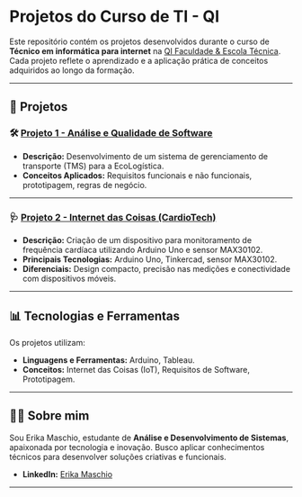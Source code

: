 # Projetos do Curso de TI - QI

Este repositório contém os projetos desenvolvidos durante o curso de **Técnico em informática para internet** na [QI Faculdade & Escola Técnica](https://www.qi.edu.br/). Cada projeto reflete o aprendizado e a aplicação prática de conceitos adquiridos ao longo da formação.

---

## 📂 Projetos

### 🛠️ [Projeto 1 - Análise e Qualidade de Software](./Projeto-final-Analise-e-qualidade-de-Software.pdf)
- **Descrição:** Desenvolvimento de um sistema de gerenciamento de transporte (TMS) para a EcoLogística.
- **Conceitos Aplicados:** Requisitos funcionais e não funcionais, prototipagem, regras de negócio.

---

### 🩺 [Projeto 2 - Internet das Coisas (CardioTech)](./Projeto-Internet-das-Coisas.pdf)
- **Descrição:** Criação de um dispositivo para monitoramento de frequência cardíaca utilizando Arduino Uno e sensor MAX30102.
- **Principais Tecnologias:** Arduino Uno, Tinkercad, sensor MAX30102.
- **Diferenciais:** Design compacto, precisão nas medições e conectividade com dispositivos móveis.

---

## 📊 Tecnologias e Ferramentas
Os projetos utilizam:
- **Linguagens e Ferramentas:** Arduino, Tableau.
- **Conceitos:** Internet das Coisas (IoT), Requisitos de Software, Prototipagem.

---

## 👩‍💻 Sobre mim
Sou Erika Maschio, estudante de **Análise e Desenvolvimento de Sistemas**, apaixonada por tecnologia e inovação. Busco aplicar conhecimentos técnicos para desenvolver soluções criativas e funcionais.

- **LinkedIn:** [Erika Maschio](www.linkedin.com/in/maschioerika)

---
